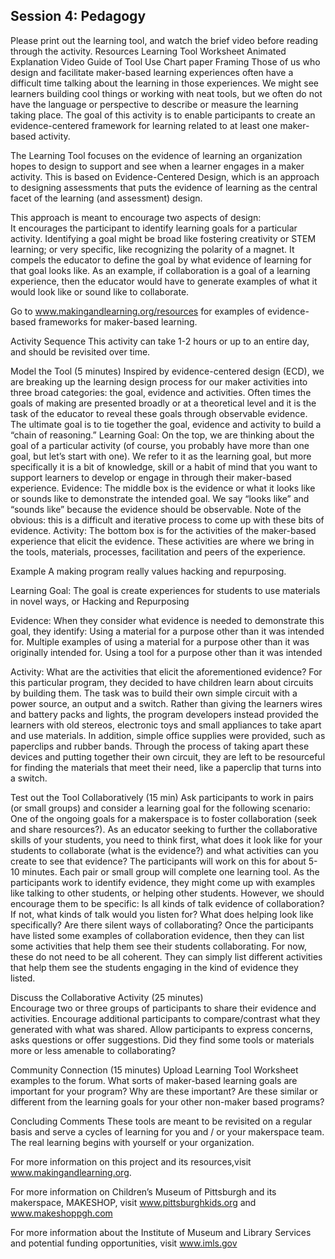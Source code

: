 ## Session 4: Pedagogy 

Please print out the learning tool, and watch the brief video before reading through the activity. 
Resources
Learning Tool Worksheet
Animated Explanation
Video Guide of Tool Use
Chart paper
Framing 
Those of us who design and facilitate maker-based learning experiences often have a difficult time talking about the learning in those experiences. We might see learners building cool things or working with neat tools, but we often do not have the language or perspective to describe or measure the learning taking place. The goal of this activity is to enable participants to create an evidence-centered framework for learning related to at least one maker-based activity.

The Learning Tool focuses on the evidence of learning  an organization hopes to design to support and see when a learner engages in a maker activity. This is based on Evidence-Centered Design, which is an approach to designing assessments that puts the evidence of learning as the central facet of the learning (and assessment) design.

This approach is meant to encourage two aspects of design:  
It encourages the participant to identify learning goals for a particular activity. Identifying a goal might be broad like fostering creativity or STEM learning; or very specific, like recognizing the polarity of a magnet.
It compels the educator to define the goal by what evidence of learning for that goal looks like. As an example, if collaboration is a goal of a learning experience, then the educator would have to generate examples of what it would look like or sound like to collaborate. 

Go to www.makingandlearning.org/resources for examples of evidence-based frameworks for maker-based learning.

Activity Sequence 
This activity can take 1-2 hours or up to an entire day, and should be revisited over time.

Model the Tool (5 minutes) Inspired by evidence-centered design (ECD), we are breaking up the learning design process for our maker activities into three broad categories: the goal, evidence and activities.  Often times the goals of making are presented broadly or at a theoretical level and it is the task of the educator to reveal these goals through observable evidence. The ultimate goal is to tie together the goal, evidence and activity to build a “chain of reasoning.”
Learning Goal: On the top, we are thinking about the goal of a particular activity (of course, you probably have more than one goal, but let’s start with one). We refer to it as the learning goal, but more specifically it is a bit of knowledge, skill or a habit of mind that you want to support learners to develop or engage in through their maker-based experience. 
Evidence: The middle box is the evidence or what it looks like or sounds like to demonstrate the intended goal.  We say “looks like” and “sounds like” because the evidence should be observable. Note of the obvious: this is a difficult and iterative process to come up with these bits of evidence.
Activity: The bottom box is for the activities of the maker-based experience that elicit the evidence. These activities are where we bring in the tools, materials, processes, facilitation and peers of the experience.

Example
A making program really values hacking and repurposing. 
 
Learning Goal: The goal is create experiences for students to use materials in novel ways, or Hacking and Repurposing

Evidence: When they consider what evidence is needed to demonstrate this goal, they identify:
Using a material for a purpose other than it was intended for.
Multiple examples of using a material for a purpose other than it was originally intended for.
Using a tool for a purpose other than it was intended

Activity:  What are the activities that elicit the aforementioned evidence? For this particular program, they decided to have children learn about circuits by building them. The task was to build their own simple circuit with a power source, an output and a switch. Rather than giving the learners wires and battery packs and lights, the program developers instead provided the learners with old stereos, electronic toys and small appliances to take apart and use materials. In addition, simple office supplies were provided, such as paperclips and rubber bands. Through the process of taking apart these devices and putting together their own circuit, they are left to be resourceful for finding the materials that meet their need, like a paperclip that turns into a switch.  


Test out the Tool Collaboratively (15 min)
Ask participants to work in pairs (or small groups) and consider a learning goal for the following scenario: One of the ongoing goals for a makerspace is to foster collaboration (seek and share resources?).  As an educator seeking to further the collaborative skills of your students, you need to think first, what does it look like for your students to collaborate (what is the evidence?) and what activities can you create to see that evidence? The participants will work on this for about 5-10 minutes. Each pair or small group will complete one learning tool.
As the participants work to identify evidence, they might come up with examples like talking to other students, or helping other students. However, we should encourage them to be specific: Is all kinds of talk evidence of collaboration? If not, what kinds of talk would you listen for? What does helping look like specifically? Are there silent ways of collaborating?
Once the participants have listed some examples of collaboration evidence, then they can list some activities that help them see their students collaborating. For now, these do not need to be all coherent. They can simply list different activities that help them see the students engaging in the kind of evidence they listed.

Discuss the Collaborative Activity (25 minutes)  
Encourage two or three groups of participants to share their evidence and activities. 
Encourage additional participants to compare/contrast what they generated with what was shared. 
Allow participants to express concerns, asks questions or offer suggestions. Did they find some tools or materials more or less amenable to collaborating?

Community Connection (15 minutes) 
Upload Learning Tool Worksheet examples to the forum. 
What sorts of maker-based learning goals are important for your program? Why are these important? Are these similar or different from the learning goals for your other non-maker based programs?


Concluding Comments
These tools are meant to be revisited on a regular basis and serve a cycles of learning for you and / or your makerspace team. The real learning begins with yourself or your organization. 

For more information on this project and its resources,visit  www.makingandlearning.org. 

For more information on Children’s Museum of Pittsburgh and its makerspace, MAKESHOP, visit www.pittsburghkids.org and www.makeshoppgh.com

For more information about the Institute of Museum and Library Services and potential funding opportunities, visit  www.imls.gov 
